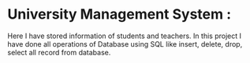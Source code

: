 # University Management System :
Here I have stored information of students and teachers.
In this project I have done all operations of Database using SQL like insert, delete, drop, select all record from database.
